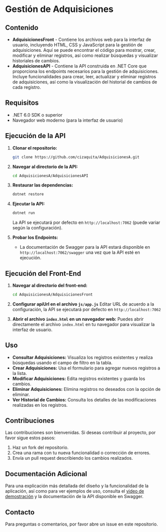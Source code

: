 # Gestión de Adquisiciones

## Contenido
* **AdquisicionesFront** - Contiene los archivos web para la interfaz de usuario, incluyendo HTML, CSS y JavaScript para la gestión de adquisiciones. Aquí se puede encontrar el código para mostrar, crear, modificar y eliminar registros, así como realizar búsquedas y visualizar historiales de cambios.
* **AdquisicionesAPI** - Contiene la API construida en .NET Core que proporciona los endpoints necesarios para la gestión de adquisiciones. Incluye funcionalidades para crear, leer, actualizar y eliminar registros de adquisiciones, así como la visualización del historial de cambios de cada registro.

## Requisitos
- .NET 6.0 SDK o superior
- Navegador web moderno (para la interfaz de usuario)

## Ejecución de la API

1. **Clonar el repositorio:**
    ```bash
    git clone https://github.com/cizaquita/AdquisicionesA.git
    ```

2. **Navegar al directorio de la API:**
    ```bash
    cd AdquisicionesA/AdquisicionesAPI
    ```

3. **Restaurar las dependencias:**
    ```bash
    dotnet restore
    ```

4. **Ejecutar la API:**
    ```bash
    dotnet run
    ```
    La API se ejecutará por defecto en `http://localhost:7062` (puede variar según la configuración).

5. **Probar los Endpoints:**
    - La documentación de Swagger para la API estará disponible en `http://localhost:7062/swagger` una vez que la API esté en ejecución.

## Ejecución del Front-End

1. **Navegar al directorio del front-end:**
    ```bash
    cd AdquisicionesA/AdquisicionesFront
    ```
2. **Configurar apiUrl en el archivo `js/app.js`**
    Editar URL de acuerdo a la configuración, la API se ejecutará por defecto en `http://localhost:7062`

3. **Abrir el archivo `index.html` en un navegador web:**
    Puedes abrir directamente el archivo `index.html` en tu navegador para visualizar la interfaz de usuario.

## Uso

- **Consultar Adquisiciones:** Visualiza los registros existentes y realiza búsquedas usando el campo de filtro en la tabla.
- **Crear Adquisiciones:** Usa el formulario para agregar nuevos registros a la lista.
- **Modificar Adquisiciones:** Edita registros existentes y guarda los cambios.
- **Eliminar Adquisiciones:** Elimina registros no deseados con la opción de eliminar.
- **Ver Historial de Cambios:** Consulta los detalles de las modificaciones realizadas en los registros.

## Contribuciones

Las contribuciones son bienvenidas. Si deseas contribuir al proyecto, por favor sigue estos pasos:

1. Haz un fork del repositorio.
2. Crea una rama con tu nueva funcionalidad o corrección de errores.
3. Envía un pull request describiendo los cambios realizados.

## Documentación Adicional

Para una explicación más detallada del diseño y la funcionalidad de la aplicación, así como para ver ejemplos de uso, consulta el [video de demostración](link-al-video) y la documentación de la API disponible en Swagger.

## Contacto

Para preguntas o comentarios, por favor abre un issue en este repositorio.
